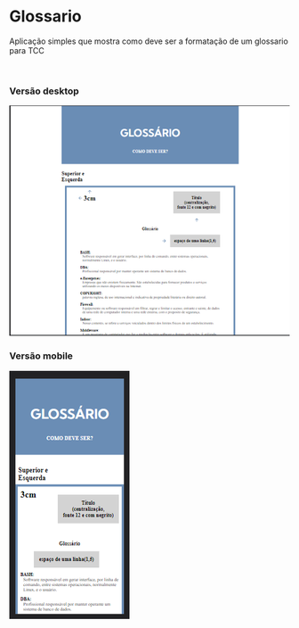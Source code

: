 # Glossario

<p>Aplicação simples que mostra como deve ser a formatação de um glossario para TCC</p>

<br>

### Versão desktop

<img src="./assets/glossario.png"/>

<br>

### Versão mobile

<img src="./assets/glossario-mobile.png"/>
